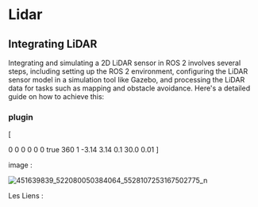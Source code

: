 # Lidar
 
## Integrating LiDAR

Integrating and simulating a 2D LiDAR sensor in ROS 2 involves several steps, including setting up the ROS 2 environment, configuring the LiDAR sensor model in a simulation tool like Gazebo, and processing the LiDAR data for tasks such as mapping and obstacle avoidance. Here's a detailed guide on how to achieve this:
### plugin
[ <joint name="lidar_joint" type="fixed">
    <parent link="base_link"/>
    <child link="lidar_link"/>
    <origin xyz="0 0 0.1" rpy="0 0 0"/>
  </joint>
  <link name="lidar_link">
    <sensor type="gpu_ray" name="laser">
      <pose>0 0 0 0 0 0</pose>
      <visualize>true</visualize>
      <ray>
        <scan>
          <horizontal>
            <samples>360</samples>
            <resolution>1</resolution>
            <min_angle>-3.14</min_angle>
            <max_angle>3.14</max_angle>
          </horizontal>
        </scan>
        <range>
          <min>0.1</min>
          <max>30.0</max>
          <resolution>0.01</resolution>
        </range>
      </ray>
      <plugin name="gazebo_ros_ray_sensor" filename="libgazebo_ros_ray_sensor.so"/>
    </sensor>
  </link>]

 
image :

![451639839_522080050384064_5528107253167502775_n](https://github.com/user-attachments/assets/206d4633-21c6-48fb-9893-886a9c8f6caa)



 
 

 
Les Liens : 
  

